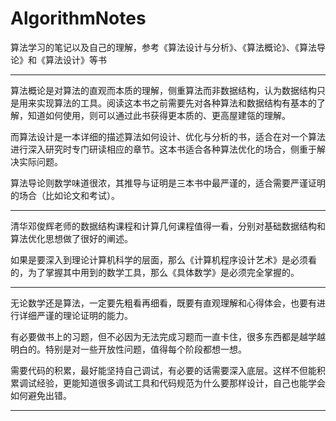 # AlgorithmNotes

 算法学习的笔记以及自己的理解，参考《算法设计与分析》、《算法概论》、《算法导论》和《算法设计》等书
 
 ---
 
 算法概论是对算法的直观而本质的理解，侧重算法而非数据结构，认为数据结构只是用来实现算法的工具。阅读这本书之前需要先对各种算法和数据结构有基本的了解，知道如何使用，则可以通过此书获得更本质的、更高屋建瓴的理解。
 
 而算法设计是一本详细的描述算法如何设计、优化与分析的书，适合在对一个算法进行深入研究时专门研读相应的章节。这本书适合各种算法优化的场合，侧重于解决实际问题。
 
 算法导论则数学味道很浓，其推导与证明是三本书中最严谨的，适合需要严谨证明的场合（比如论文和考试）。
 
 ---
 
 清华邓俊辉老师的数据结构课程和计算几何课程值得一看，分别对基础数据结构和算法优化思想做了很好的阐述。
 
 如果是要深入到理论计算机科学的层面，那么《计算机程序设计艺术》是必须看的，为了掌握其中用到的数学工具，那么《具体数学》是必须完全掌握的。
 
 ---
 
 无论数学还是算法，一定要先粗看再细看，既要有直观理解和心得体会，也要有进行详细严谨的理论证明的能力。
 
 有必要做书上的习题，但不必因为无法完成习题而一直卡住，很多东西都是越学越明白的。特别是对一些开放性问题，值得每个阶段都想一想。
 
 需要代码的积累，最好能坚持自己调试，有必要的话需要深入底层。这样不但能积累调试经验，更能知道很多调试工具和代码规范为什么要那样设计，自己也能学会如何避免出错。
 
 ---
